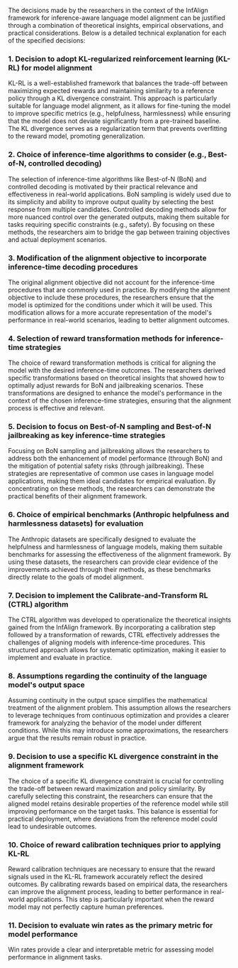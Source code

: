 The decisions made by the researchers in the context of the InfAlign framework for inference-aware language model alignment can be justified through a combination of theoretical insights, empirical observations, and practical considerations. Below is a detailed technical explanation for each of the specified decisions:

### 1. Decision to adopt KL-regularized reinforcement learning (KL-RL) for model alignment
KL-RL is a well-established framework that balances the trade-off between maximizing expected rewards and maintaining similarity to a reference policy through a KL divergence constraint. This approach is particularly suitable for language model alignment, as it allows for fine-tuning the model to improve specific metrics (e.g., helpfulness, harmlessness) while ensuring that the model does not deviate significantly from a pre-trained baseline. The KL divergence serves as a regularization term that prevents overfitting to the reward model, promoting generalization.

### 2. Choice of inference-time algorithms to consider (e.g., Best-of-N, controlled decoding)
The selection of inference-time algorithms like Best-of-N (BoN) and controlled decoding is motivated by their practical relevance and effectiveness in real-world applications. BoN sampling is widely used due to its simplicity and ability to improve output quality by selecting the best response from multiple candidates. Controlled decoding methods allow for more nuanced control over the generated outputs, making them suitable for tasks requiring specific constraints (e.g., safety). By focusing on these methods, the researchers aim to bridge the gap between training objectives and actual deployment scenarios.

### 3. Modification of the alignment objective to incorporate inference-time decoding procedures
The original alignment objective did not account for the inference-time procedures that are commonly used in practice. By modifying the alignment objective to include these procedures, the researchers ensure that the model is optimized for the conditions under which it will be used. This modification allows for a more accurate representation of the model's performance in real-world scenarios, leading to better alignment outcomes.

### 4. Selection of reward transformation methods for inference-time strategies
The choice of reward transformation methods is critical for aligning the model with the desired inference-time outcomes. The researchers derived specific transformations based on theoretical insights that showed how to optimally adjust rewards for BoN and jailbreaking scenarios. These transformations are designed to enhance the model's performance in the context of the chosen inference-time strategies, ensuring that the alignment process is effective and relevant.

### 5. Decision to focus on Best-of-N sampling and Best-of-N jailbreaking as key inference-time strategies
Focusing on BoN sampling and jailbreaking allows the researchers to address both the enhancement of model performance (through BoN) and the mitigation of potential safety risks (through jailbreaking). These strategies are representative of common use cases in language model applications, making them ideal candidates for empirical evaluation. By concentrating on these methods, the researchers can demonstrate the practical benefits of their alignment framework.

### 6. Choice of empirical benchmarks (Anthropic helpfulness and harmlessness datasets) for evaluation
The Anthropic datasets are specifically designed to evaluate the helpfulness and harmlessness of language models, making them suitable benchmarks for assessing the effectiveness of the alignment framework. By using these datasets, the researchers can provide clear evidence of the improvements achieved through their methods, as these benchmarks directly relate to the goals of model alignment.

### 7. Decision to implement the Calibrate-and-Transform RL (CTRL) algorithm
The CTRL algorithm was developed to operationalize the theoretical insights gained from the InfAlign framework. By incorporating a calibration step followed by a transformation of rewards, CTRL effectively addresses the challenges of aligning models with inference-time procedures. This structured approach allows for systematic optimization, making it easier to implement and evaluate in practice.

### 8. Assumptions regarding the continuity of the language model's output space
Assuming continuity in the output space simplifies the mathematical treatment of the alignment problem. This assumption allows the researchers to leverage techniques from continuous optimization and provides a clearer framework for analyzing the behavior of the model under different conditions. While this may introduce some approximations, the researchers argue that the results remain robust in practice.

### 9. Decision to use a specific KL divergence constraint in the alignment framework
The choice of a specific KL divergence constraint is crucial for controlling the trade-off between reward maximization and policy similarity. By carefully selecting this constraint, the researchers can ensure that the aligned model retains desirable properties of the reference model while still improving performance on the target tasks. This balance is essential for practical deployment, where deviations from the reference model could lead to undesirable outcomes.

### 10. Choice of reward calibration techniques prior to applying KL-RL
Reward calibration techniques are necessary to ensure that the reward signals used in the KL-RL framework accurately reflect the desired outcomes. By calibrating rewards based on empirical data, the researchers can improve the alignment process, leading to better performance in real-world applications. This step is particularly important when the reward model may not perfectly capture human preferences.

### 11. Decision to evaluate win rates as the primary metric for model performance
Win rates provide a clear and interpretable metric for assessing model performance in alignment tasks.
